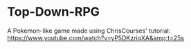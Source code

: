 # Top-Down-RPG
A Pokemon-like game made using ChrisCourses' tutorial: https://www.youtube.com/watch?v=yP5DKzriqXA&amp;t=25s

